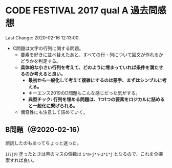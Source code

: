 # CODE FESTIVAL 2017 qual A 過去問感想

Last Change: 2020-02-16 12:13:00.

- C問題は文字の行列に関する問題。
  - 要素を好きに並べ替えたあと、すべての行・列について回文が作れるかどうかを判定する。
  - **具体的な小さい行列を考えて、どのように埋まっていれば条件を満たせるのか考えると良い。**
    - **最初から一般化して考えて複雑にするのは悪手、まずはシンプルに考える。**
    - キーエンス2019のD問題もこんな感じだった気がする。
    - **典型チック: 行列を埋める問題は、1つ1つの要素をロジカルに詰めると一般化に繋げられる。**
  - 偶奇性にも注意して詰めていく。

## B問題（@2020-02-16）

誤読したのもあってちょっと迷った。

`i行j列` 塗ったときは黒のマスの個数は `i*m+j*n-2*i*j` となるので、これを全探索すれば良い。
